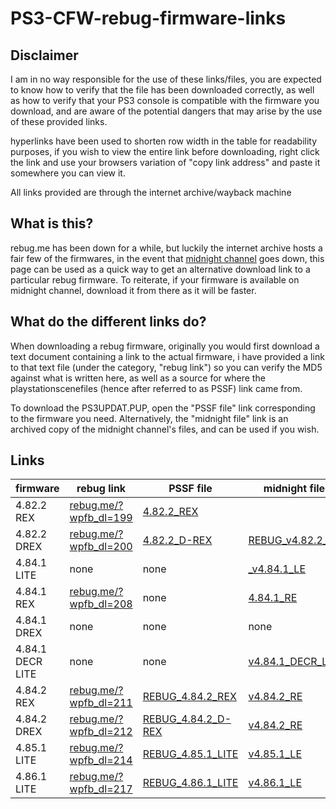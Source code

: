 # PS3-CFW-rebug-firmware-links

## Disclaimer
I am in no way responsible for the use of these links/files, 
you are expected to know how to verify that the file has been downloaded correctly,
as well as how to verify that your PS3 console is compatible with the firmware you download,
and are aware of the potential dangers that may arise by the use of these provided links. <br>

hyperlinks have been used to shorten row width in the table for readability purposes, if you wish to view the entire link before downloading,
right click the link and use your browsers variation of "copy link address" and paste it somewhere you can view it.

All links provided are through the internet archive/wayback machine

## What is this?
rebug.me has been down for a while, but luckily the internet archive hosts a fair few of the firmwares, 
in the event that [midnight channel](https://archive.midnightchannel.net/SonyPS/Firmware/?cat=rebug) goes down,
this page can be used as a quick way to get an alternative download link to a particular rebug firmware.
To reiterate, if your firmware is available on midnight channel, download it from there as it will be faster.

## What do the different links do?
When downloading a rebug firmware, originally you would first download a text document containing a link to the actual firmware,
i have provided a link to that text file (under the category, "rebug link") so you can verify the MD5 against what is written here, as well as a source for where the playstationscenefiles (hence after referred to as PSSF) link came from.

To download the PS3UPDAT.PUP, open the "PSSF file" link corresponding to the firmware you need.
Alternatively, the "midnight file" link is an archived copy of the midnight channel's files, and can be used if you wish.

## Links

|firmware | rebug link | PSSF file | midnight file | MD5 |
|---------|------------|-----------|---------------|-----|
| 4.82.2 REX | [rebug.me/?wpfb_dl=199](https://web.archive.org/web/20181122171014mp_/https://rebug.me/?wpfb_dl=199) | [4.82.2_REX](https://web.archive.org/web/20201114044503/https://playstationscenefiles.com/rebug/REBUG_4.82.2_REX_PS3UPDAT_6eead68f81a66502294fd329d4087106.PUP) |  | 6eead68f81a66502294fd329d4087106 |
| 4.82.2 DREX | [rebug.me/?wpfb_dl=200](https://web.archive.org/web/20181122171434mp_/https://rebug.me/?wpfb_dl=200) | [4.82.2_D-REX](https://web.archive.org/web/20191110013639/https://playstationscenefiles.com/rebug/REBUG_4.82.2_D-REX_PS3UPDAT_655b332089cb7a493a22c64c5d93858e.PUP) | [REBUG_v4.82.2_RE](https://web.archive.org/web/20210414045854/https://archive.midnightchannel.net/SonyPS/Firmware/download/655b332089cb7a493a22c64c5d93858e/REBUG_CRC[0450a03a]_FW[v4.82.2_RE]_PS3UPDAT.PUP) | 655b332089cb7a493a22c64c5d93858e |
| 4.84.1 LITE | none | none | [_v4.84.1_LE](https://web.archive.org/web/20210414050347/https://archive.midnightchannel.net/SonyPS/Firmware/download/b1d9d99e7134aa8ba4b5c4ca6d4cf257/REBUG_CRC[df430815]_FW[v4.84.1_LE]_PS3UPDAT.PUP) | b1d9d99e7134aa8ba4b5c4ca6d4cf257 |
| 4.84.1 REX | [rebug.me/?wpfb_dl=208](https://web.archive.org/web/20191203061231mp_/https://rebug.me/?wpfb_dl=208) | none | [4.84.1_RE](https://web.archive.org/web/20210414045626/https://archive.midnightchannel.net/SonyPS/Firmware/download/8b68282425665fd4453b8ae14839d876/REBUG_CRC[a6cdccdf]_FW[v4.84.1_RE]_PS3UPDAT.PUP) | 8b68282425665fd4453b8ae14839d876 |
| 4.84.1 DREX | none | none | none | none |
| 4.84.1 DECR LITE | none | none | [v4.84.1_DECR_LE](https://web.archive.org/web/20210414050014/https://archive.midnightchannel.net/SonyPS/Firmware/download/340c5705487904f92284f1a41b7d927d/REBUG_CRC[0162bf59]_FW[v4.84.1_DECR_LE]_PS3UPDAT.PUP) | 340c5705487904f92284f1a41b7d927d |
| 4.84.2 REX | [rebug.me/?wpfb_dl=211](https://web.archive.org/web/20190612022418mp_/https://rebug.me/?wpfb_dl=211) | [REBUG_4.84.2_REX](https://web.archive.org/web/20201031062437/https://playstationscenefiles.com/rebug/REBUG_4.84.2_REX_0835d81e3c581f3bdfdfbe86fca5e192_PS3UPDAT.PUP) | [v4.84.2_RE](https://web.archive.org/web/20210414050113/https://archive.midnightchannel.net/SonyPS/Firmware/download/0835d81e3c581f3bdfdfbe86fca5e192/REBUG_CRC[8b9287fc]_FW[v4.84.2_RE]_PS3UPDAT.PUP) | 0835d81e3c581f3bdfdfbe86fca5e192 |
| 4.84.2 DREX | [rebug.me/?wpfb_dl=212](https://web.archive.org/web/20200703123047/https://rebug.me/?wpfb_dl=212) | [REBUG_4.84.2_D-REX](https://web.archive.org/web/20201031062347/https://playstationscenefiles.com/rebug/REBUG_4.84.2_D-REX_9211252d41841461c6299bfad48fa7f1_PS3UPDAT.PUP) | [v4.84.2_RE](https://web.archive.org/web/20210414045136/https://archive.midnightchannel.net/SonyPS/Firmware/download/9211252d41841461c6299bfad48fa7f1/REBUG_CRC[e34df8da]_FW[v4.84.2_RE]_PS3UPDAT.PUP) | 9211252d41841461c6299bfad48fa7f1 |
| 4.85.1 LITE | [rebug.me/?wpfb_dl=214](https://web.archive.org/web/20200526020544mp_/https://rebug.me/?wpfb_dl=214) | [REBUG_4.85.1_LITE](https://web.archive.org/web/20201031061854/https://playstationscenefiles.com/rebug/REBUG_4.85.1_LITE_55173e651a5aa10d9aab9127e6e79e25_PS3UPDAT.PUP) | [v4.85.1_LE](https://web.archive.org/web/20210414050231/https://archive.midnightchannel.net/SonyPS/Firmware/download/55173e651a5aa10d9aab9127e6e79e25/REBUG_CRC[1419ea14]_FW[v4.85.1_LE]_PS3UPDAT.PUP) | 55173e651a5aa10d9aab9127e6e79e25 |
| 4.86.1 LITE | [rebug.me/?wpfb_dl=217](https://web.archive.org/web/20200629143130mp_/https://rebug.me/?wpfb_dl=217) | [REBUG_4.86.1_LITE](https://web.archive.org/web/20201007002023/https://playstationscenefiles.com/rebug/REBUG_4.86.1_LITE_a2c79919cafdbb50ccb5ee9589245380_PS3UPDAT.PUP) | [v4.86.1_LE](https://web.archive.org/web/20210414045514/https://archive.midnightchannel.net/SonyPS/Firmware/download/a2c79919cafdbb50ccb5ee9589245380/REBUG_CRC[f0ef6997]_FW[v4.86.1_LE]_PS3UPDAT.PUP) | a2c79919cafdbb50ccb5ee9589245380 |